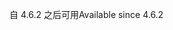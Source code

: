 <span data-ttu-id="44a16-101">自 4.6.2 之后可用</span><span class="sxs-lookup"><span data-stu-id="44a16-101">Available since 4.6.2</span></span>